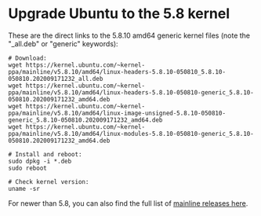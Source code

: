 # Upgrade Ubuntu to the 5.8 kernel

These are the direct links to the 5.8.10 amd64 generic kernel files (note the "_all.deb" or "generic" keywords):

```
# Download:
wget https://kernel.ubuntu.com/~kernel-ppa/mainline/v5.8.10/amd64/linux-headers-5.8.10-050810_5.8.10-050810.202009171232_all.deb
wget https://kernel.ubuntu.com/~kernel-ppa/mainline/v5.8.10/amd64/linux-headers-5.8.10-050810-generic_5.8.10-050810.202009171232_amd64.deb
wget https://kernel.ubuntu.com/~kernel-ppa/mainline/v5.8.10/amd64/linux-image-unsigned-5.8.10-050810-generic_5.8.10-050810.202009171232_amd64.deb
wget https://kernel.ubuntu.com/~kernel-ppa/mainline/v5.8.10/amd64/linux-modules-5.8.10-050810-generic_5.8.10-050810.202009171232_amd64.deb

# Install and reboot:
sudo dpkg -i *.deb
sudo reboot

# Check kernel version:
uname -sr
```

For newer than 5.8, you can also find the full list of [mainline releases here](https://kernel.ubuntu.com/~kernel-ppa/mainline/?C=N;O=D).
